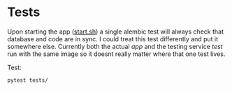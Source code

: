 # Tests

Upon starting the app ([start.sh](../start.sh)) a single alembic test will always check
that database and code are in sync.
I could treat this test differently and put it somewhere else.
Currently both the actual _app_ and the testing service _test_ run with the same image
so it doesnt really matter where that one test lives.

Test:

```
pytest tests/
```
